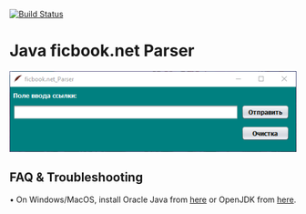 [![Build Status](https://travis-ci.com/megoRU/ficbook.com_Parser.svg?branch=master)](https://travis-ci.com/megoRU/ficbook.net_Parser)
# Java ficbook.net Parser

![Image description](image2.png)

## FAQ & Troubleshooting

• On Windows/MacOS, install Oracle Java from [here](https://www.oracle.com/java/technologies/javase-downloads.html) or OpenJDK from [here](https://adoptopenjdk.net/).
